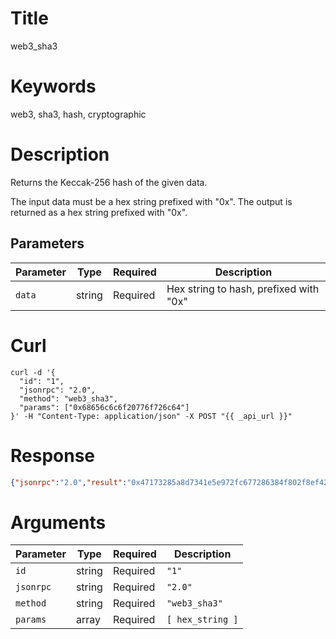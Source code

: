 # Title

web3_sha3

# Keywords

web3, sha3, hash, cryptographic

# Description

Returns the Keccak-256 hash of the given data.

The input data must be a hex string prefixed with "0x". The output is returned as a hex string prefixed with "0x".

## Parameters

| Parameter | Type   | Required | Description                 |
|-----------|--------|----------|-----------------------------|
| `data`    | string | Required | Hex string to hash, prefixed with "0x" |

# Curl

```shell
curl -d '{
  "id": "1",
  "jsonrpc": "2.0",
  "method": "web3_sha3",
  "params": ["0x68656c6c6f20776f726c64"]
}' -H "Content-Type: application/json" -X POST "{{ _api_url }}"
```

# Response

```json
{"jsonrpc":"2.0","result":"0x47173285a8d7341e5e972fc677286384f802f8ef42a5ec5f03bbfa254cb01fad","id":"1"}
```

# Arguments

| Parameter | Type   | Required | Description                 |
|-----------|--------|----------|-----------------------------|
| `id`      | string | Required | `"1"`                       |
| `jsonrpc` | string | Required | `"2.0"`                     |
| `method`  | string | Required | `"web3_sha3"`               |
| `params`  | array  | Required | `[ hex_string ]`            |
